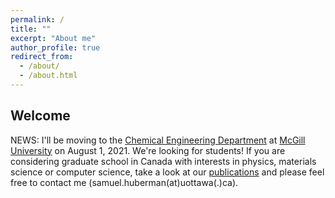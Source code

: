 ```yaml
---
permalink: /
title: ""
excerpt: "About me"
author_profile: true
redirect_from: 
  - /about/
  - /about.html
---
```



Welcome
------
NEWS: I'll be moving to the [Chemical Engineering Department](https://www.mcgill.ca/chemeng/) at [McGill University](https://www.mcgill.ca/) on August 1, 2021. We're looking for students! If you are considering graduate school in Canada with interests in physics, materials science or computer science, take a look at our [publications](https://scholar.google.com/citations?user=25uBwAkAAAAJ&hl=en) and please feel free to contact me (samuel.huberman(at)uottawa(.)ca).
